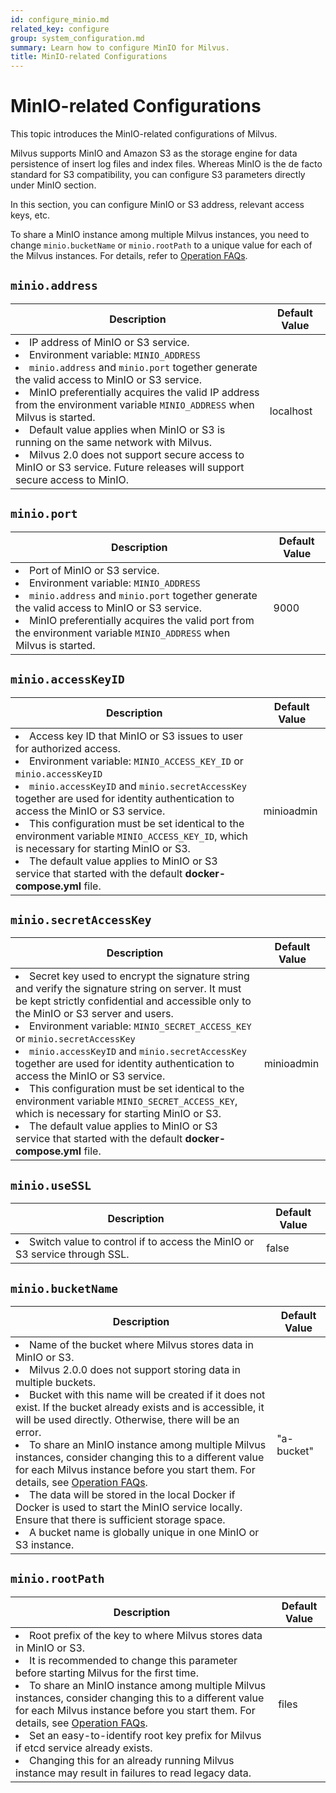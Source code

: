 ```yaml
---
id: configure_minio.md
related_key: configure
group: system_configuration.md
summary: Learn how to configure MinIO for Milvus.
title: MinIO-related Configurations
---
```


# MinIO-related Configurations

This topic introduces the MinIO-related configurations of Milvus.

Milvus supports MinIO and Amazon S3 as the storage engine for data persistence of insert log files and index files. Whereas MinIO is the de facto standard for S3 compatibility, you can configure S3 parameters directly under MinIO section.

In this section, you can configure MinIO or S3 address, relevant access keys, etc.

<div class="alert note">
To share a MinIO instance among multiple Milvus instances, you need to change <code>minio.bucketName</code> or <code>minio.rootPath</code> to a unique value for each of the Milvus instances. For details, refer to <a href="operational_faq.md#Can-I-share-a-MinIO-instance-among-multiple-Milvus-instances">Operation FAQs</a>.
</div>

## `minio.address`

<table id="minio.address">
  <thead>
    <tr>
      <th class="width80">Description</th>
      <th class="width20">Default Value</th> 
    </tr>
  </thead>
  <tbody>
    <tr>
      <td>
        <li>IP address of MinIO or S3 service.</li>
        <li>Environment variable: <code>MINIO_ADDRESS</code></li>
        <li><code>minio.address</code> and <code>minio.port</code> together generate the valid access to MinIO or S3 service.</li>
        <li>MinIO preferentially acquires the valid IP address from the environment variable <code>MINIO_ADDRESS</code> when Milvus is started.</li>
        <li>Default value applies when MinIO or S3 is running on the same network with Milvus.</li>
        <li>Milvus 2.0 does not support secure access to MinIO or S3 service. Future releases will support secure access to MinIO.</li>
      </td>
      <td>localhost</td>
    </tr>
  </tbody>
</table>


## `minio.port`

<table id="minio.port">
  <thead>
    <tr>
      <th class="width80">Description</th>
      <th class="width20">Default Value</th> 
    </tr>
  </thead>
  <tbody>
    <tr>
      <td>
        <li>Port of MinIO or S3 service.</li>
        <li>Environment variable: <code>MINIO_ADDRESS</code></li>
        <li><code>minio.address</code> and <code>minio.port</code> together generate the valid access to MinIO or S3 service.</li>
        <li>MinIO preferentially acquires the valid port from the environment variable <code>MINIO_ADDRESS</code> when Milvus is started.</li>
      </td>
      <td>9000</td>
    </tr>
  </tbody>
</table>

## `minio.accessKeyID`

<table id="minio.accessKeyID">
  <thead>
    <tr>
      <th class="width80">Description</th>
      <th class="width20">Default Value</th> 
    </tr>
  </thead>
  <tbody>
    <tr>
      <td>
        <li>Access key ID that MinIO or S3 issues to user for authorized access.</li>
        <li>Environment variable: <code>MINIO_ACCESS_KEY_ID</code> or <code>minio.accessKeyID</code></li>
        <li><code>minio.accessKeyID</code> and <code>minio.secretAccessKey</code> together are used for identity authentication to access the MinIO or S3 service.</li>
        <li>This configuration must be set identical to the environment variable <code>MINIO_ACCESS_KEY_ID</code>, which is necessary for starting MinIO or S3.</li>
        <li>The default value applies to MinIO or S3 service that started with the default <b>docker-compose.yml</b> file.</li>
      </td>
      <td>minioadmin</td>
    </tr>
  </tbody>
</table>


## `minio.secretAccessKey`

<table id="minio.secretAccessKey">
  <thead>
    <tr>
      <th class="width80">Description</th>
      <th class="width20">Default Value</th> 
    </tr>
  </thead>
  <tbody>
    <tr>
      <td>
        <li>Secret key used to encrypt the signature string and verify the signature string on server. It must be kept strictly confidential and accessible only to the MinIO or S3 server and users.</li>
        <li>Environment variable: <code>MINIO_SECRET_ACCESS_KEY</code> or <code>minio.secretAccessKey</code></li>
        <li><code>minio.accessKeyID</code> and <code>minio.secretAccessKey</code> together are used for identity authentication to access the MinIO or S3 service.</li>
        <li>This configuration must be set identical to the environment variable <code>MINIO_SECRET_ACCESS_KEY</code>, which is necessary for starting MinIO or S3.</li>
        <li>The default value applies to MinIO or S3 service that started with the default <b>docker-compose.yml</b> file.</li>
      </td>
      <td>minioadmin</td>
    </tr>
  </tbody>
</table>

## `minio.useSSL`

<table id="minio.useSSL">
  <thead>
    <tr>
      <th class="width80">Description</th>
      <th class="width20">Default Value</th> 
    </tr>
  </thead>
  <tbody>
    <tr>
      <td>
        <li>Switch value to control if to access the MinIO or S3 service through SSL.</li>
      </td>
      <td>false</td>
    </tr>
  </tbody>
</table>


## `minio.bucketName`

<table id="minio.bucketName">
  <thead>
    <tr>
      <th class="width80">Description</th>
      <th class="width20">Default Value</th> 
    </tr>
  </thead>
  <tbody>
    <tr>
      <td>
        <li>Name of the bucket where Milvus stores data in MinIO or S3.</li>
        <li>Milvus 2.0.0 does not support storing data in multiple buckets.</li>
        <li>Bucket with this name will be created if it does not exist. If the bucket already exists and is accessible, it will be used directly. Otherwise, there will be an error.</li>
        <li>To share an MinIO instance among multiple Milvus instances, consider changing this to a different value for each Milvus instance before you start them. For details, see <a href="operational_faq.md#Can-I-share-a-MinIO-instance-among-multiple-Milvus-instances">Operation FAQs</a>.</li>
        <li>The data will be stored in the local Docker if Docker is used to start the MinIO service locally. Ensure that there is sufficient storage space.</li>
        <li>A bucket name is globally unique in one MinIO or S3 instance.</li>
      </td>
      <td>"a-bucket"</td>
    </tr>
  </tbody>
</table>


## `minio.rootPath`

<table id="minio.rootPath">
  <thead>
    <tr>
      <th class="width80">Description</th>
      <th class="width20">Default Value</th> 
    </tr>
  </thead>
  <tbody>
    <tr>
      <td>
        <li>Root prefix of the key to where Milvus stores data in MinIO or S3.</li>
        <li>It is recommended to change this parameter before starting Milvus for the first time.</li>
        <li>To share an MinIO instance among multiple Milvus instances, consider changing this to a different value for each Milvus instance before you start them. For details, see <a href="operational_faq.md#Can-I-share-a-MinIO-instance-among-multiple-Milvus-instances">Operation FAQs</a>.</li>
        <li>Set an easy-to-identify root key prefix for Milvus if etcd service already exists.</li>
        <li>Changing this for an already running Milvus instance may result in failures to read legacy data.</li>
      </td>
      <td>files</td>
    </tr>
  </tbody>
</table>
